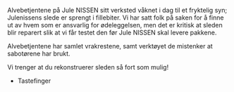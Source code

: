 Alvebetjentene på Jule NISSEN sitt verksted våknet i dag til et fryktelig syn; Julenissens slede er sprengt i fillebiter. Vi har satt folk på saken for å finne ut av hvem som er ansvarlig for ødeleggelsen, men det er kritisk at sleden blir reparert slik at vi får testet den før Jule NISSEN skal levere pakkene.

Alvebetjentene har samlet vrakrestene, samt verktøyet de mistenker at sabotørene har brukt.

Vi trenger at du rekonstruerer sleden så fort som mulig!

- Tastefinger
